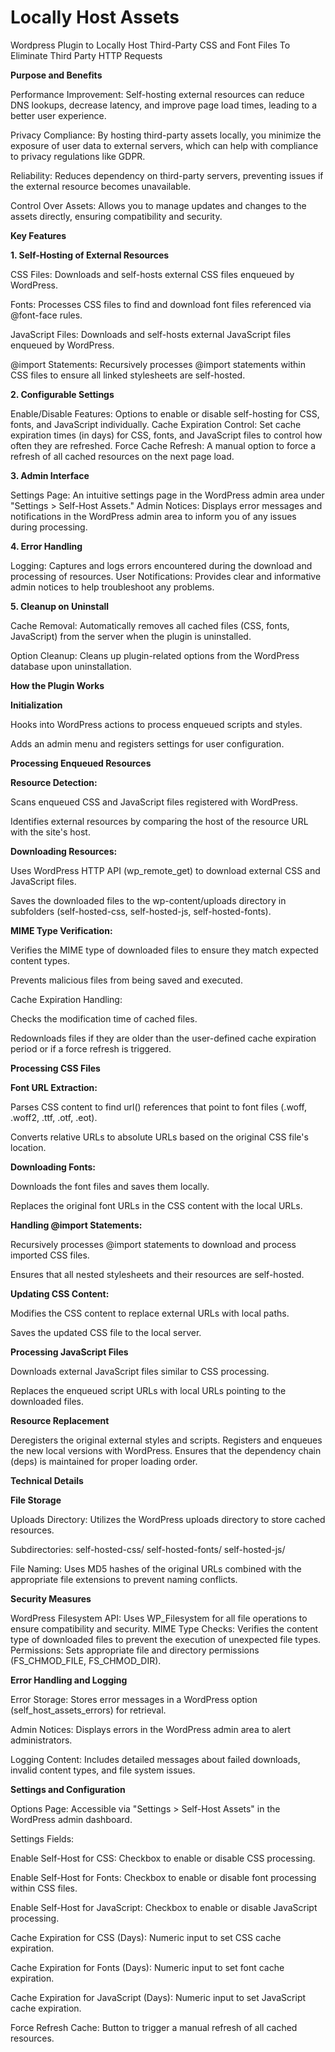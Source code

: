 # Locally Host Assets

Wordpress Plugin to Locally Host Third-Party CSS and Font Files To Eliminate Third Party HTTP Requests

**Purpose and Benefits**

Performance Improvement: Self-hosting external resources can reduce DNS lookups, decrease latency, and improve page load times, leading to a better user experience.

Privacy Compliance: By hosting third-party assets locally, you minimize the exposure of user data to external servers, which can help with compliance to privacy regulations like GDPR.

Reliability: Reduces dependency on third-party servers, preventing issues if the external resource becomes unavailable.

Control Over Assets: Allows you to manage updates and changes to the assets directly, ensuring compatibility and security.

**Key Features**

**1. Self-Hosting of External Resources**

CSS Files: Downloads and self-hosts external CSS files enqueued by WordPress.

Fonts: Processes CSS files to find and download font files referenced via @font-face rules.

JavaScript Files: Downloads and self-hosts external JavaScript files enqueued by WordPress.

@import Statements: Recursively processes @import statements within CSS files to ensure all linked stylesheets are self-hosted.

**2. Configurable Settings**

Enable/Disable Features: Options to enable or disable self-hosting for CSS, fonts, and JavaScript individually.
Cache Expiration Control: Set cache expiration times (in days) for CSS, fonts, and JavaScript files to control how often they are refreshed.
Force Cache Refresh: A manual option to force a refresh of all cached resources on the next page load.

**3. Admin Interface**

Settings Page: An intuitive settings page in the WordPress admin area under "Settings > Self-Host Assets."
Admin Notices: Displays error messages and notifications in the WordPress admin area to inform you of any issues during processing.

**4. Error Handling**
   
Logging: Captures and logs errors encountered during the download and processing of resources.
User Notifications: Provides clear and informative admin notices to help troubleshoot any problems.

**5. Cleanup on Uninstall**

Cache Removal: Automatically removes all cached files (CSS, fonts, JavaScript) from the server when the plugin is uninstalled.

Option Cleanup: Cleans up plugin-related options from the WordPress database upon uninstallation.

**How the Plugin Works**

**Initialization**

Hooks into WordPress actions to process enqueued scripts and styles.

Adds an admin menu and registers settings for user configuration.

**Processing Enqueued Resources**

**Resource Detection:**

Scans enqueued CSS and JavaScript files registered with WordPress.

Identifies external resources by comparing the host of the resource URL with the site's host.

**Downloading Resources:**

Uses WordPress HTTP API (wp_remote_get) to download external CSS and JavaScript files.

Saves the downloaded files to the wp-content/uploads directory in subfolders (self-hosted-css, self-hosted-js, self-hosted-fonts).

**MIME Type Verification:**

Verifies the MIME type of downloaded files to ensure they match expected content types.

Prevents malicious files from being saved and executed.

Cache Expiration Handling:

Checks the modification time of cached files.

Redownloads files if they are older than the user-defined cache expiration period or if a force refresh is triggered.

**Processing CSS Files**

**Font URL Extraction:**

Parses CSS content to find url() references that point to font files (.woff, .woff2, .ttf, .otf, .eot).

Converts relative URLs to absolute URLs based on the original CSS file's location.

**Downloading Fonts:**

Downloads the font files and saves them locally.

Replaces the original font URLs in the CSS content with the local URLs.

**Handling @import Statements:**

Recursively processes @import statements to download and process imported CSS files.

Ensures that all nested stylesheets and their resources are self-hosted.

**Updating CSS Content:**

Modifies the CSS content to replace external URLs with local paths.

Saves the updated CSS file to the local server.

**Processing JavaScript Files**

Downloads external JavaScript files similar to CSS processing.

Replaces the enqueued script URLs with local URLs pointing to the downloaded files.

**Resource Replacement**

Deregisters the original external styles and scripts.
Registers and enqueues the new local versions with WordPress.
Ensures that the dependency chain (deps) is maintained for proper loading order.

**Technical Details**

**File Storage**

Uploads Directory: Utilizes the WordPress uploads directory to store cached resources.

Subdirectories:
self-hosted-css/
self-hosted-fonts/
self-hosted-js/

File Naming: Uses MD5 hashes of the original URLs combined with the appropriate file extensions to prevent naming conflicts.

**Security Measures**

WordPress Filesystem API: Uses WP_Filesystem for all file operations to ensure compatibility and security.
MIME Type Checks: Verifies the content type of downloaded files to prevent the execution of unexpected file types.
Permissions: Sets appropriate file and directory permissions (FS_CHMOD_FILE, FS_CHMOD_DIR).

**Error Handling and Logging**

Error Storage: Stores error messages in a WordPress option (self_host_assets_errors) for retrieval.

Admin Notices: Displays errors in the WordPress admin area to alert administrators.

Logging Content: Includes detailed messages about failed downloads, invalid content types, and file system issues.

**Settings and Configuration**

Options Page: Accessible via "Settings > Self-Host Assets" in the WordPress admin dashboard.

Settings Fields:

Enable Self-Host for CSS: Checkbox to enable or disable CSS processing.

Enable Self-Host for Fonts: Checkbox to enable or disable font processing within CSS files.

Enable Self-Host for JavaScript: Checkbox to enable or disable JavaScript processing.

Cache Expiration for CSS (Days): Numeric input to set CSS cache expiration.

Cache Expiration for Fonts (Days): Numeric input to set font cache expiration.

Cache Expiration for JavaScript (Days): Numeric input to set JavaScript cache expiration.

Force Refresh Cache: Button to trigger a manual refresh of all cached resources.

